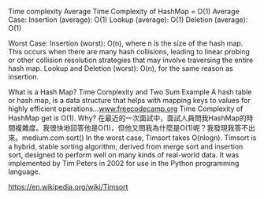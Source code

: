 Time complexity
Average Time Complexity of HashMap = O(1)
Average Case:
Insertion (average): O(1)
Lookup (average): O(1)
Deletion (average): O(1)

Worst Case:
Insertion (worst): O(n), where n is the size of the hash map. This occurs when there are many hash collisions, leading to linear probing or other collision resolution strategies that may involve traversing the entire hash map.
Lookup and Deletion (worst): O(n), for the same reason as insertion.

What is a Hash Map? Time Complexity and Two Sum Example
A hash table or hash map, is a data structure that helps with mapping keys to values for highly efficient operations…www.freecodecamp.org
Time Complexity of HashMap get is O(1). Why?
在最近的一次面試中，面試人員問我HashMap的時間複雜度。我很快地回答他是O(1)，但他又問我為什麼是O(1)呢？我發現我答不出來。medium.com
sort()
In the worst case, Timsort takes O(nlogn).
Timsort is a hybrid, stable sorting algorithm, derived from merge sort and insertion sort, designed to perform well on many kinds of real-world data. It was implemented by Tim Peters in 2002 for use in the Python programming language.

https://en.wikipedia.org/wiki/Timsort